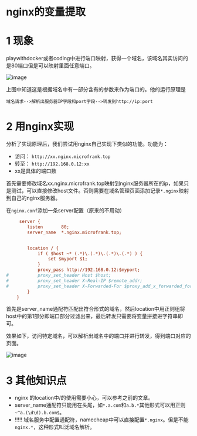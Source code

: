 # nginx的变量提取
# 1 现象
playwithdocker或者coding中进行端口映射，获得一个域名，该域名其实访问的是80端口但是可以映射里面任意端口。

![image](https://bolg.obs.cn-north-1.myhuaweicloud.com/1907/nginx1.gif)

上图中知道这是根据域名中有一部分含有的参数来作为端口的。他的运行原理是
```
域名请求-->解析出服务器IP字段和port字段-->转发到http://ip:port
```
# 2 用nginx实现
分析了实现原理后，我们尝试用nginx自己实现下类似的功能。功能为：
- 访问： `http://xx.nginx.microfrank.top`
- 转至： `http://192.168.0.12:xx`
- xx是具体的端口数

首先需要修改域名xx.nginx.microfrank.top映射到nginx服务器所在的ip，如果只是测试，可以直接修改host文件。否则需要在域名管理页面添加记录`*.nginx`映射到自己的nginx服务器。

在`nginx.conf`添加一条server配置（原来的不用动）
```ini
     server {
        listen       80;
        server_name  *.nginx.microfrank.top;


        location / {
        	if ( $host ~* (.*)\.(.*)\.(.*)\.(.*) ) {
            	set $myport $1;
            }
            proxy_pass http://192.168.0.12:$myport;
#           proxy_set_header Host $host;
#           proxy_set_header X-Real-IP $remote_addr;
#           proxy_set_header X-Forwarded-For $proxy_add_x_forwarded_for;
        }
	}
```
首先是server_name通配符匹配出符合形式的域名，然后location中用正则组将host中的第1部分即端口部分过滤出来，最后转发只需要将变量拼接进字符串即可。

效果如下，访问特定域名，可以解析出域名中的端口并进行转发，得到端口对应的页面。

![image](https://bolg.obs.cn-north-1.myhuaweicloud.com/1907/nginx2.gif)

# 3 其他知识点
- nginx 的location中/的使用需要小心，可以参考之前的文章。
- server_name通配符只能用在头尾，如`*.a.com`和`a.b.*`其他形式可以用正则`~^a.(\d\d).b.com$`。
- !!!!! 域名服务中配置通配符，namecheap中可以直接配置`*.nginx`。但是不能`nginx.*`，这种形式叫泛域名解析。
